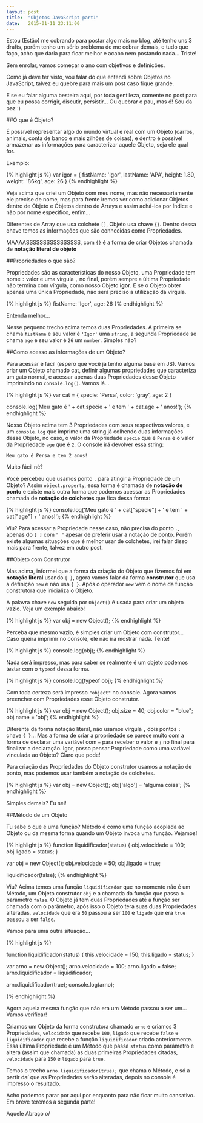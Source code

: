 ```yaml
---
layout: post
title:  "Objetos JavaScript part1"
date:   2015-01-11 23:11:00
---
```


Estou (Estão) me cobrando para postar algo mais no blog, até tenho uns 3 drafts, porém tenho um sério problema de me cobrar demais, e tudo que faço, acho que daria para ficar melhor e acabo nem postando nada... Triste!

Sem enrolar, vamos começar o ano com objetivos e definições.

Como já deve ter visto, vou falar do que entendi sobre Objetos no JavaScript, talvez eu quebre para mais um post caso fique grande.

E se eu falar alguma besteira aqui, por toda gentileza, comente no post para que eu possa corrigir, discutir, persistir... Ou quebrar o pau, mas ó! Sou da paz :)

##O que é Objeto?

É possível representar algo do mundo virtual e real com um Objeto (carros, animais, conta de banco e mais zilhões de coisas), e dentro é possível armazenar as informações para caracterizar aquele Objeto, seja ele qual for.

Exemplo:

{% highlight js %}
var igor = {
  fistName: 'Igor',
  lastName: 'APA',
  height: 1.80,
  weight: '86kg',
  age: 26
}
{% endhighlight %} 

Veja acima que criei um Objeto com meu nome, mas não necessariamente ele precise de nome, mas para frente iremos ver como adicionar Objetos dentro de Objeto e Objetos dentro de Arrays e assim achá-los por índice e não por nome específico, enfim...

Diferentes de Array que usa colchete `[]`, Objeto usa chave `{}`. Dentro dessa chave temos as informações que são conhecidas como Propriedades.

MAAAASSSSSSSSSSSSSSSS, com `{}` é a forma de criar Objetos chamada de __notação literal de objeto__

##Propriedades o que são?

Propriedades são as características do nosso Objeto, uma Propriedade tem nome `:` valor e uma vírgula `,` no final, porém sempre a última Propriedade não termina com vírgula, como nosso Objeto __igor__. E se o Objeto obter apenas uma única Propriedade, não será preciso a utilização dá vírgula.

{% highlight js %}
fistName: 'Igor',
age: 26
{% endhighlight %} 

Entenda melhor...

Nesse pequeno trecho acima temos duas Propriedades. A primeira se chama `fistName` e seu valor é `'Igor'` uma `string`, a segunda Propriedade se chama `age` e seu valor é `26` um `number`. Simples não?

##Como acesso as informações de um Objeto?

Para acessar é fácil (espero que você já tenho alguma base em JS). Vamos criar um Objeto chamado cat, definir algumas propriedades que caracteriza um gato normal, e acessar apenas duas Propriedades desse Objeto imprimindo no `console.log()`. Vamos lá...

{% highlight js %}
var cat = {
  specie: 'Persa',
  color: 'gray',
  age: 2
}

console.log('Meu gato é ' + cat.specie + ' e tem ' + cat.age + ' anos!');
{% endhighlight %}

Nosso Objeto acima tem 3 Propriedades com seus respectivos valores, e um `console.log` que imprime uma string já colhendo duas informações desse Objeto, no caso, o valor da Propriedade `specie` que é `Persa` e o valor da Propriedade `age` que é `2`. O console irá devolver essa string:

`Meu gato é Persa e tem 2 anos!`

Muito fácil né? 

Você percebeu que usamos ponto `.` para atingir a Propriedade de um Objeto? Assim `object.property`, essa forma é chamada de __notação de ponto__ e existe mais outra forma que podemos acessar as Propriedades chamada de __notação de colchetes__ que fica dessa forma:

{% highlight js %}
console.log('Meu gato é ' + cat["specie"] + ' e tem ' + cat["age"] + ' anos!');
{% endhighlight %}

Viu? Para acessar a Propriedade nesse caso, não precisa do ponto `.`, apenas do `[ ]` com `" "` apesar de preferir usar a notação de ponto. Porém existe algumas situações que é melhor usar de colchetes, irei falar disso mais para frente, talvez em outro post.

##Objeto com Construtor

Mas acima, informei que a forma da criação do Objeto que fizemos foi em __notação literal__ usando `{ }`, agora vamos falar da forma __construtor__ que usa a definição `new` e não usa `{ }`. Após o operador `new` vem o nome da função construtora que inicializa o Objeto.

A palavra chave `new` seguida por `Object()` é usada para criar um objeto vazio. Veja um exemplo abaixo!

{% highlight js %}
var obj = new Object();
{% endhighlight %}

Perceba que mesmo vazio, é simples criar um Objeto com construtor... Caso queira imprimir no console, ele não irá mostrar nada. Tente!

{% highlight js %}
console.log(obj);
{% endhighlight %}

Nada será impresso, mas para saber se realmente é um objeto podemos testar com o `typeof` dessa forma.

{% highlight js %}
console.log(typeof obj);
{% endhighlight %}

Com toda certeza será impresso `"object"` no console. Agora vamos preencher com Propriedades esse Objeto construtor.

{% highlight js %}
var obj = new Object();
obj.size = 40;
obj.color = "blue";
obj.name = 'obj';
{% endhighlight %}

Diferente da forma notação literal, não usamos vírgula `,` dois pontos `:` chave `{ }`... Mas a forma de criar a propriedade se parece muito com a forma de declarar uma variável com `=` para receber o valor e `;` no final para finalizar a declaração. Igor, posso pensar Propriedade como uma variável vinculada ao Objeto? Claro que pode!

Para criação das Propriedades do Objeto construtor usamos a notação de ponto, mas podemos usar também a notação de colchetes.

{% highlight js %}
var obj = new Object();
obj['algo'] = 'alguma coisa';
{% endhighlight %}

Simples demais? Eu sei!

##Método de um Objeto

Tu sabe o que é uma função? Método é como uma função acoplada ao Objeto ou da mesma forma quando um Objeto invoca uma função. Vejamos!

{% highlight js %}
function liquidificador(status) {
  obj.velocidade = 100;
  obj.ligado = status;
}

var obj = new Object();
obj.velocidade = 50;
obj.ligado = true;

liquidificador(false);
{% endhighlight %}

Viu? Acima temos uma função `liquidificador` que no momento não é um Método, um Objeto construtor `obj` e a chamada da função que passa o parâmetro `false`. O Objeto já tem duas Propriedades até a função ser chamada com o parâmetro, após isso o Objeto terá suas duas Propriedades alteradas, `velocidade` que era `50` passou a ser `100` e `ligado` que era `true` passou a ser `false`.

Vamos para uma outra situação...

{% highlight js %}

function liquidificador(status) {
  this.velocidade = 150;
  this.ligado = status;
}

var arno = new Object();
arno.velocidade = 100;
arno.ligado = false;
arno.liquidificador = liquidificador;

arno.liquidificador(true);
console.log(arno);

{% endhighlight %}

Agora aquela mesma função que não era um Método passou a ser um... Vamos verificar!

Criamos um Objeto da forma construtora chamado `arno` e criamos 3 Propriedades, `velocidade` que recebe `100`, `ligado` que recebe `false` e `liquidificador` que recebe a função `liquidificador` criado anteriormente. Essa última Propriedade é um Método que passa `status` como parâmetro e altera (assim que chamada) as duas primeiras Propriedades citadas, `velocidade` para `150` e `ligado` para `true`.

Temos o trecho `arno.liquidificador(true);` que chama o Método, e só a partir daí que as Propriedades serão alteradas, depois no console é impresso o resultado.

Acho podemos parar por aqui por enquanto para não ficar muito cansativo. Em breve teremos a segunda parte!

Aquele Abraço o/







